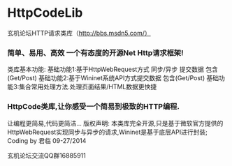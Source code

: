 # HttpCodeLib
玄机论坛HTTP请求类库（http://bbs.msdn5.com/）

### 简单、易用、高效 一个有态度的开源Net Http请求框架!

类库基本功能:
基础功能1:基于HttpWebRequest方式 同步/异步 提交数据 包含(Get/Post)
基础功能2:基于Wininet系统API方式提交数据 包含(Get/Post)
基础功能3:集合常用处理方法.处理页面结果/HTML数据更快捷

### HttpCode类库,让你感受一个简易到极致的HTTP编程.
让编程更简易,代码更简洁... 
版权声明: 
本类库完全开源,只是基于微软官方提供的HttpWebRequest实现同步与异步的请求,Wininet是基于底层API进行封装;
Coding by 君临
09-27/2014

玄机论坛交流QQ群16885911
